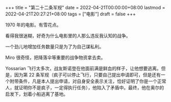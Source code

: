 +++
title = "第二十二条军规"
date = 2022-04-21T00:00:00+08:00
lastmod = 2022-04-21T20:27:21+08:00
tags = ["电影"]
draft = false
+++

1970 年的电影。有雪花点。

看得我很迷糊，好奇为什么电影里的人那么违反我认知的战争。

一个劲儿地增加任务数量只是为了为自己谋私利。

Miro 很奇怪，把降落伞等重要的战争物资拿去卖。

Yossarian 飞行太多次，战友斯诺登在他面前满是鲜血的样子，让他想要逃离。但是，因为第 22 条军规（疯子可以停止飞行，只要自己提出申请即可，但是还有一个附带条件，凡是本人提出申请，对自身安全表示关注，恰好证明了你是一个正常人，就证明你不是疯子，一定得执行任务），他陷入了矛盾中。最终，他在奥尔的启发下，划着小船逃离了基地。
